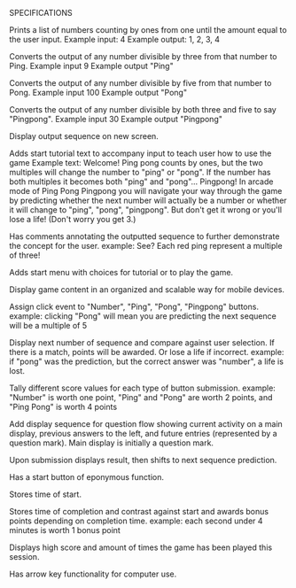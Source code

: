 

SPECIFICATIONS

Prints a list of numbers counting by ones from one until the amount equal to the user input.
Example input: 4
Example output: 1, 2, 3, 4

Converts the output of any number divisible by three from that number to Ping.
Example input 9
Example output "Ping"

Converts the output of any number divisible by five from that number to Pong.
Example input 100
Example output "Pong"

Converts the output of any number divisible by both three and five to say "Pingpong".
Example input 30
Example output "Pingpong"

Display output sequence on new screen.

Adds start tutorial text to accompany input to teach user how to use the game
Example text: Welcome! Ping pong counts by ones, but the two multiples will change the number to "ping" or "pong".  If the number has both multiples it becomes both "ping" and "pong"... Pingpong! In arcade mode  of Ping Pong Pingpong you will navigate your way through the game by predicting whether the next number will actually be a number or whether it will change to "ping", "pong", "pingpong".  But don't get it wrong or you'll lose a life! (Don't worry you get 3.)

Has comments annotating the outputted sequence to further demonstrate the concept for the user.
example: See? Each red ping represent a multiple of three!

Adds start menu with choices for tutorial or to play the game.

Display  game content in an organized and scalable way for mobile devices.

Assign click event to "Number", "Ping", "Pong", "Pingpong" buttons.
example: clicking "Pong" will mean you are predicting the next sequence will be a multiple of 5

Display next number of sequence and compare against user selection.  If there is a match, points will be awarded. Or lose a life if incorrect.
example: if "pong" was the prediction, but the correct answer was "number", a life is lost.

Tally different score values for each type of button submission.
example: "Number" is worth one point, "Ping" and "Pong" are worth 2 points, and "Ping Pong" is worth 4 points

Add display sequence for question flow showing current activity on a main display, previous answers to the left, and future entries (represented by a question mark).  Main display is initially a question mark.

Upon submission displays result, then shifts to next sequence prediction.

Has a start button of eponymous function.

Stores time of start.

Stores time of completion and contrast against start and awards bonus points depending on completion time.
example: each second under 4 minutes is worth 1 bonus point

Displays high score and amount of times the game has been played this session.

Has arrow key functionality for computer use.
